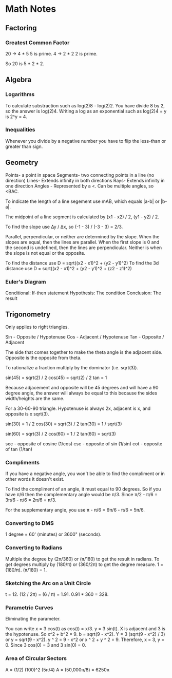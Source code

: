 # Math Notes

## Factoring

### Greatest Common Factor

20 -> 4 * 5
5 is prime.
4 -> 2 * 2
2 is prime.

So 20 is 5 * 2 * 2.

## Algebra

### Logarithms

To calculate substraction such as log(2)8 - log(2)2. You have divide 8 by 2, so the answer is log(2)4. Writing a log as an exponential such as log(2)4 = y is 2^y = 4.

### Inequalities

Whenever you divide by a negative number you have to flip the less-than or greater than sign.

## Geometry

Points- a point in space
Segments- two connecting points in a line (no direction)
Lines- Extends infinity in both directions
Rays- Extends infinity in one direction
Angles - Represented by a <. Can be multiple angles, so <BAC.

To indicate the length of a line segement use mAB, which equals |a-b| or |b-a|.

The midpoint of a line segment is calculated by (x1 - x2) / 2, (y1 - y2) / 2.

To find the slope use ∆y / ∆x, so (-1 - 3) / (-3 - 3) = 2/3.

Parallel, perpendicular, or neither are determined by the slope.
When the slopes are equal, then the lines are parallel.
When the first slope is 0 and the second is undefined, then the lines are perpendicular.
Neither is when the slope is not equal or the opposite.

To find the distance use D = sqrt((x2 - x1)^2 + (y2 - y1)^2)
To find the 3d distance use D = sqrt((x2 - x1)^2 + (y2 - y1)^2 + (z2 - z1)^2)

### Euler's Diagram

Conditional: If-then statement
Hypothesis: The condition
Conclusion: The result

## Trigonometry

Only applies to right triangles.

Sin - Opposite / Hypotenuse
Cos - Adjacent / Hypotenuse
Tan - Opposite / Adjacent

The side that comes together to make the theta angle is the adjacent side. Opposite is the opposite from theta.

To rationalize a fraction multiply by the dominator (i.e. sqrt(3)).

sin(45) = sqrt(2) / 2
cos(45) = sqrt(2) / 2
tan = 1

Because adjacement and opposite will be 45 degrees and will have a 90 degree angle, the answer will always be equal to this because the sides width/heights are the same.

For a 30-60-90 triangle. Hypotenuse is always 2x, adjacent is x, and opposite is x sqrt(3).

sin(30) = 1 / 2
cos(30) = sqrt(3) / 2
tan(30) = 1 / sqrt(3)

sin(60) = sqrt(3) / 2
cos(60) = 1 / 2
tan(60) = sqrt(3)

sec - opposite of cosine (1/cos)
csc - opposite of sin (1/sin)
cot - opposite of tan (1/tan)

### Compliments

If you have a negative angle, you won't be able to find the compliment or in other words it doesn't exist.

To find the compliment of an angle, it must equal to 90 degrees. So if you have π/6 then the complementary angle would be π/3. Since π/2 - π/6 = 3π/6 - π/6 = 2π/6 = π/3.

For the supplementary angle, you use π - π/6 = 6π/6 - π/6 = 5π/6.

### Converting to DMS

1 degree = 60' (minutes) or 3600" (seconds).

### Converting to Radians

Multiple the degree by (2π/360) or (π/180) to get the result in radians. To get degrees multiply by (180/π) or (360/2π) to get the degree measure. 1 = (180/π). (π/180) = 1.

### Sketching the Arc on a Unit Circle

t = 12. (12 / 2π) = (6 / π) = 1.91. 0.91 * 360 = 328.

### Parametric Curves

Eliminating the parameter.

You can write x = 3 cos(t) as cos(t) = x/3.
y = 3 sin(t).
X is adjacent and 3 is the hypotenuse.
So x^2 + b^2 = 9. b = sqrt(9 - x^2).
Y = 3 (sqrt(9 - x^2) / 3) or y = sqrt(9 - x^2).
y ^ 2 = 9 - x^2 or x ^ 2 + y ^ 2 = 9.
Therefore, x = 3, y = 0.
Since 3 cos(0) = 3 and 3 sin(0) = 0.

### Area of Circular Sectors

A = (1/2) (100)^2 (5π/4)
A = (50,000π/8) = 6250π
